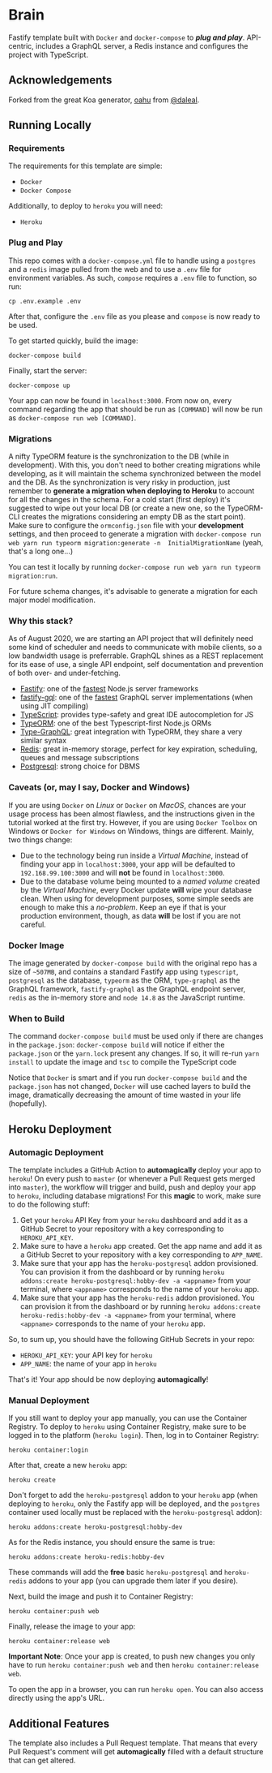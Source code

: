 # Brain

Fastify template built with `Docker` and `docker-compose` to **_plug and play_**. API-centric, includes a GraphQL server, a Redis instance and configures 
the project with TypeScript.

## Acknowledgements

Forked from the great Koa generator,
[oahu](https://github.com/daleal/oahu) from
[@daleal](https://github.com/daleal/).

## Running Locally

### Requirements

The requirements for this template are simple:

* `Docker`
* `Docker Compose`

Additionally, to deploy to `heroku` you will need:

* `Heroku`

### Plug and Play

This repo comes with a `docker-compose.yml` file to handle using a `postgres` and a `redis` image pulled from the web
and to use a `.env` file for environment variables. As such, `compose` requires a `.env` file to function, so run:

```
cp .env.example .env
```

After that, configure the `.env` file as you please and `compose` is now ready to be used.

To get started quickly, build the image:

```
docker-compose build
```

Finally, start the server:

```
docker-compose up
```

Your app can now be found in `localhost:3000`. From now on, every command regarding the app that should be run as `[COMMAND]`
will now be run as `docker-compose run web [COMMAND]`. 

### Migrations

A nifty TypeORM feature is the synchronization to the DB (while in development). With this, you don't need to bother 
creating migrations while developing, as it will maintain the schema synchronized between the model and the DB.
As the synchronization is very risky in production, just remember to **generate a migration when deploying to 
Heroku** to account for all the changes in the schema. For a cold start (first deploy) it's suggested to wipe out your
local DB (or create a new one, so the TypeORM-CLI creates the migrations considering an empty DB as the start point).
Make sure to configure the `ormconfig.json` file with your **development** settings, and then proceed to generate a migration with `docker-compose run web yarn run typeorm migration:generate -n 
InitialMigrationName` (yeah, that's a long one...)

You can test it locally by running `docker-compose run web yarn run typeorm migration:run`.

For future schema changes, it's advisable to generate a migration for each major model modification.


### Why this stack?

As of August 2020, we are starting an API project that will definitely need some kind of scheduler and needs to communicate
with mobile clients, so a low bandwidth usage is preferrable. GraphQL shines as a REST replacement for its ease of use,
a single API endpoint, self documentation and prevention of both over- and under-fetching.

- [Fastify](https://github.com/fastify/fastify): one of the [fastest](https://github.com/fastify/benchmarks) Node.js server frameworks
- [fastify-gql](https://github.com/mcollina/fastify-gql): one of the [fastest](https://github.com/benawad/node-graphql-benchmarks/)
GraphQL server implementations (when using JIT compiling)
- [TypeScript](https://www.typescriptlang.org/): provides type-safety and great IDE autocompletion for JS
- [TypeORM](https://typeorm.io/): one of the best Typescript-first Node.js ORMs
- [Type-GraphQL](https://typegraphql.com/): great integration with TypeORM, they share a very similar syntax 
- [Redis](https://redis.io/): great in-memory storage, perfect for key expiration, scheduling, queues and message subscriptions
- [Postgresql](https://www.postgresql.org/): strong choice for DBMS




### Caveats (or, may I say, Docker and Windows)

If you are using `Docker` on _Linux_ or `Docker` on _MacOS_, chances are your usage process has been almost flawless, and the instructions given in the tutorial worked at the first try. However, if you are using `Docker Toolbox` on Windows or `Docker for Windows` on Windows, things are different. Mainly, two things change:

* Due to the technology being run inside a _Virtual Machine_, instead of finding your app in `localhost:3000`, your app will be defaulted to `192.168.99.100:3000` and will **not** be found in `localhost:3000`.
* Due to the database volume being mounted to a _named volume_ created by the _Virtual Machine_, every Docker update **will** wipe your database clean. When using for development purposes, some simple seeds are enough to make this a _no-problem_. Keep an eye if that is your production environment, though, as data **will** be lost if you are not careful.

### Docker Image

The image generated by `docker-compose build` with the original repo has a size of `~507MB`, and contains a standard Fastify app using `typescript`, `postgresql` as the database, `typeorm` as the ORM, `type-graphql` as the GraphQL framework, `fastify-graphql`
as the GraphQL endpoint server, `redis` as the in-memory store and `node 14.8` as the JavaScript runtime.

### When to Build

The command `docker-compose build` must be used only if there are changes in the `package.json`: `docker-compose build` will notice if either the `package.json` or the `yarn.lock` present any changes. If so, it will re-run `yarn install` to update the image and `tsc` to compile the TypeScript code


Notice that `Docker` is smart and if you run `docker-compose build` and the `package.json` has not changed, `Docker` will use cached layers to build the image, dramatically decreasing the amount of time wasted in your life (hopefully).

## Heroku Deployment

### Automagic Deployment

The template includes a GitHub Action to **automagically** deploy your app to `heroku`! On every push to `master` (or whenever a Pull Request gets merged into `master`), the workflow will trigger and build, push and deploy your app to `heroku`, including database migrations! For this **magic** to work, make sure to do the following stuff:

1. Get your `heroku` API Key from your `heroku` dashboard and add it as a GitHub Secret to your repository with a key corresponding to `HEROKU_API_KEY`.
2. Make sure to have a `heroku` app created. Get the app name and add it as a GitHub Secret to your repository with a key corresponding to `APP_NAME`.
3. Make sure that your app has the `heroku-postgresql` addon provisioned. You can provision it from the dashboard or by running `heroku addons:create heroku-postgresql:hobby-dev -a <appname>` from your terminal, where `<appname>` corresponds to the name of your `heroku` app.
4. Make sure that your app has the `heroku-redis` addon provisioned. You can provision it from the dashboard or by running `heroku addons:create heroku-redis:hobby-dev -a <appname>` from your terminal, where `<appname>` corresponds to the name of your `heroku` app.

So, to sum up, you should have the following GitHub Secrets in your repo:

- `HEROKU_API_KEY`: your API key for `heroku`
- `APP_NAME`: the name of your app in `heroku`

That's it! Your app should be now deploying **automagically**!

### Manual Deployment

If you still want to deploy your app manually, you can use the Container Registry. To deploy to `heroku` using Container Registry, make sure to be logged in to the platform (`heroku login`). Then, log in to Container Registry:

```
heroku container:login
```

After that, create a new `heroku` app:

```
heroku create
```

Don't forget to add the `heroku-postgresql` addon to your `heroku` app (when deploying to `heroku`, only the Fastify app will be deployed, and the `postgres` container used locally must be replaced with the `heroku-postgresql` addon):

```
heroku addons:create heroku-postgresql:hobby-dev
```

As for the Redis instance, you should ensure the same is true:

```
heroku addons:create heroku-redis:hobby-dev
```


These commands will add the **free** basic `heroku-postgresql` and `heroku-redis` addons to your app (you can upgrade them later if you desire).

Next, build the image and push it to Container Registry:

```
heroku container:push web
```

Finally, release the image to your app:

```
heroku container:release web
```

**Important Note**: Once your app is created, to push new changes you only have to run `heroku container:push web` and then `heroku container:release web`.

To open the app in a browser, you can run `heroku open`. You can also access directly using the app's URL.

## Additional Features

The template also includes a Pull Request template. That means that every Pull Request's comment will get **automagically** filled with a default structure that can get altered.
